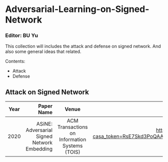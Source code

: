 # Adversarial-Learning-on-Signed-Network
### Editor: BU Yu 
This collection will includes the attack and defense on signed network. And also some general ideas that related.

Contents:

* Attack
* Defense

## Attack on Signed Network


| Year        | Paper Name   |  Venue  |  link  |  Issue  |
| --------    |      -----:  | :----:  | :----: | :----:  |
| 2020 |  ASiNE: Adversarial Signed Network Embedding  |  ACM Transactions on Information Systems (TOIS)    | https://dl.acm.org/doi/pdf/10.1145/3397271.3401079?casa_token=RsE7Skd3PoQAAAAA:A_3ykZspbkv5sbkCaTkeNoe36k3tuk5FZicW9DWpg0622BZnmQFUNUWj-k6q8Vw6ZPTlSTu8xrO0tg  |   TBD     |
